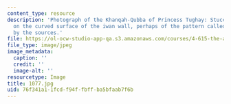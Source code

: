```yaml
---
content_type: resource
description: 'Photograph of the Khanqah-Qubba of Princess Tughay: Stucco medallion
  on the curved surface of the iwan wall, perhaps of the pattern called Bukhariyya
  by the sources.'
file: https://ol-ocw-studio-app-qa.s3.amazonaws.com/courses/4-615-the-architecture-of-cairo-spring-2002/76f341a11fcdf94ffbffba5bfaab7f6b_1077.jpg
file_type: image/jpeg
image_metadata:
  caption: ''
  credit: ''
  image-alt: ''
resourcetype: Image
title: 1077.jpg
uid: 76f341a1-1fcd-f94f-fbff-ba5bfaab7f6b
---
```

